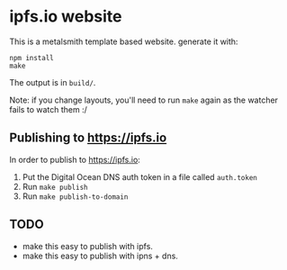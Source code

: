 # ipfs.io website

This is a metalsmith template based website. generate it with:

```
npm install
make
```

The output is in `build/`.

Note: if you change layouts, you'll need to run `make` again as the watcher fails to watch them :/

## Publishing to https://ipfs.io

In order to publish to https://ipfs.io:

1. Put the Digital Ocean DNS auth token in a file called `auth.token`
2. Run `make publish`
3. Run `make publish-to-domain`

## TODO

- make this easy to publish with ipfs.
- make this easy to publish with ipns + dns.
